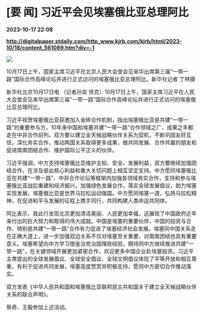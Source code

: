 # [要 闻] 习近平会见埃塞俄比亚总理阿比

**2023-10-17 22:08**

**http://digitalpaper.stdaily.com/http_www.kjrb.com/kjrb/html/2023-10/18/content_561089.htm?div=-1**

![](http://digitalpaper.stdaily.com/http_www.kjrb.com/kjrb/images/2023-10/18/02/3509516_lix_1697564199706_b.jpg)

10月17日上午，国家主席习近平在北京人民大会堂会见来华出席第三届“一带一路”国际合作高峰论坛并进行正式访问的埃塞俄比亚总理阿比。新华社记者 丁林摄

 新华社北京10月17日电 （记者孙奕 侠克）10月17日上午，国家主席习近平在人民大会堂会见来华出席第三届“一带一路”国际合作高峰论坛并进行正式访问的埃塞俄比亚总理阿比。

 习近平祝贺埃塞俄比亚获邀加入金砖合作机制，指出埃塞俄比亚是共建“一带一路”的重要参与方，10年来中国和埃塞共建“一带一路”合作领域之广、成果之丰都走在中非合作前列。双方要以建立全天候战略伙伴关系为契机，不断巩固友好互信，深化务实合作，推动两国关系取得更多成果，做共同发展、合作共赢的朋友和促进南南团结合作、维护国际公平正义的伙伴。

 习近平强调，中方支持埃塞俄比亚维护主权、安全、发展利益，双方要继续加强团结合作，在涉及彼此核心利益和重大关切问题上相互坚定支持。中方愿同埃塞俄比亚在共建“一带一路”、中非合作论坛等框架内加强各领域务实合作，支持和参与埃塞俄比亚战后重建和经济振兴，加强绿色发展合作，落实全球发展倡议，助力埃塞实现发展。埃塞俄比亚是世界马拉松运动强国。中方愿同埃塞一道，弘扬马拉松精神，在促进和平与发展的征程上携手同行，共同构建人类命运共同体。

 阿比表示，我此行发现北京更加清洁美丽、人民更加幸福，这展现了中国政府近年来付出的巨大努力和取得的伟大成就。中国是埃塞的重要伙伴，中国的投资与合作、特别是共建“一带一路”合作有力促进了埃塞经济社会发展。埃塞同中国关系走在正确大道上，进一步加强双边关系不仅对埃塞至关重要，对南南团结也具有重要意义。埃塞希望向中方学习借鉴治党治国理政经验，期待同中方继续推进共建“一带一路”，在关键领域开展更加紧密合作，欢迎更多中国企业赴埃塞投资。习近平主席提出的全球发展倡议、全球安全倡议、全球文明倡议体现了平等开放和相互尊重，有利于促进共同发展，埃塞高度赞赏并积极支持，愿同中方密切合作推动落实。

 双方发表《中华人民共和国和埃塞俄比亚联邦民主共和国关于建立全天候战略伙伴关系的联合声明》。

 蔡奇、王毅参加上述活动。